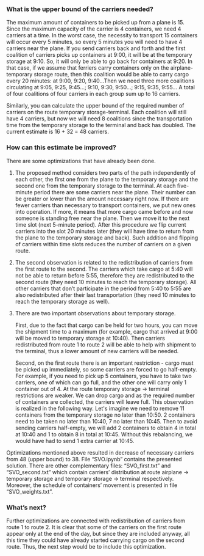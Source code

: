 ### What is the upper bound of the carriers needed?

The maximum amount of containers to be picked up from a plane is 15. Since the maximum capacity of the carrier is 4 containers, we need 4 carriers at a time.
In the worst case, the necessity to transport 15 containers will occur every 5 minutes, so every 5 minutes you will need to have 4 carriers near the plane. 
If you send carriers back and forth and the first coalition of carriers picks up containers at 9:00, it will be at the temporary storage at 9:10. So, 
it will only be able to go back for containers at 9:20. In that case, if we assume that ferriers carry containers only on the airplane-temporary storage route, 
then this coalition would be able to carry cargo every 20 minutes: at 9:00, 9:20, 9:40...Then we need three more coalitions circulating at 9:05, 9:25, 9:45...; 
9:10, 9:30, 9:50...; 9:15, 9:35, 9:55… A total of four coalitions of four carriers in each group sum up to 16 carriers. 

Similarly, you can calculate the upper bound of the required number of carriers on the route temporary storage-terminal. Each coalition will still
have 4 carriers, but now we will need 8 coalitions since the transportation time from the temporary storage to the terminal and back has doubled. 
The current estimate is 16 + 32 = 48 carriers.

### How can this estimate be improved? 

There are some optimizations that have already been done.

1. The proposed method considers two parts of the path independently of each other, the first one from the plane to the temporary storage and the second
one from the temporary storage to the terminal. At each five-minute period there are some carriers near the plane. Their number can be greater or lower
than the amount necessary right now. If there are fewer carriers than necessary to transport containers, we put new ones into operation. If more, it means 
that more cargo came before and now someone is standing free near the plane. Then we move it to the next time slot (next 5-minute period). After this procedure
we flip current carriers into the slot 20 minutes later (they will have time to return from the plane to the temporary storage and back). Such addition and 
flipping of carriers within time slots reduces the number of carriers on a given route. 
2. The second observation is related to the redistribution of carriers from the first route to the second. The carriers which take cargo at 5:40 will not be 
able to return before 5:55, therefore they are redistributed to the second route (they need 10 minutes to reach the temporary storage). All other carriers 
that don’t participate in the period from 5:40 to 5:55 are also redistributed after their last transportation (they need 10 minutes to reach the temporary
storage as well).
3. There are two important observations about temporary storage. 

   First, due to the fact that cargo can be held for two hours, you can move the shipment time to a maximum (for example, cargo that arrived 
   at 9:00 will be moved to temporary storage at 10:40). Then carriers redistributed from route 1 to 
   route 2 will be able to help with shipment to the terminal, thus a lower amount of new carriers will be needed. 

    Second, on the first route there is an important restriction - cargo must be picked up immediately, so some carriers are forced to go half-empty.   
    For example, if you need to pick up 5 containers, you have to take two carriers, one of which can go full, and the other one will carry only 
    1 container out of 4. At the route temporary storage -> terminal restrictions are weaker. We can drop cargo and as the required number
    of containers are collected, the carriers will leave full. This observation is realized in the following way. Let's imagine we need to remove
    11 containers from the temporary storage no later than 10:50. 2 containers need to be taken no later than  10:40, 7 no later than 10:45. Then to avoid               sending carriers half-empty, we will add 2 containers to obtain 4 in total at 10:40 and 1 to obtain 8 in total at 10:45. Without this rebalancing, we
    would have had to send 1 extra carrier at 10:45.

Optimizations mentioned above resulted in decrease of necessary carriers from 48 (upper bound) to 38. File “SVO.ipynb” contains the presented solution.
There are other complementary files: “SVO_first.txt” and “SVO_second.txt” which contain carriers’ distribution at route airplane -> temporary storage and
temporary storage -> terminal respectively. Moreover, the schedule of containers’ movement is presented in file “SVO_weights.txt”.

### What’s next?

Further optimizations are connected with redistribution of carriers from route 1 to route 2. It is clear that some of the carriers on the first route
appear only at the end of the day, but since they are included anyway, all this time they could have already started carrying cargo on the second route.
Thus, the next step would be to include this optimization.
